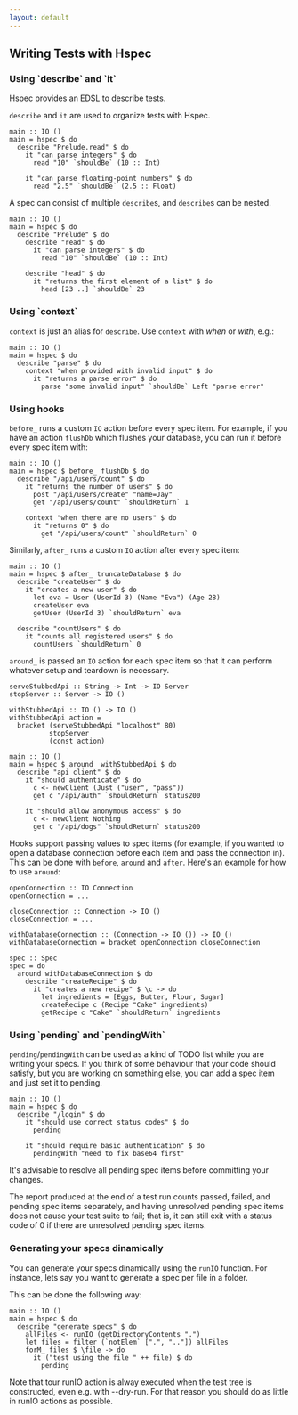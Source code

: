 ```yaml
---
layout: default
---
```


## Writing Tests with Hspec

### Using \`describe\` and \`it\`

Hspec provides an EDSL to describe tests.

`describe` and `it` are used to organize tests with Hspec.

```hspec
main :: IO ()
main = hspec $ do
  describe "Prelude.read" $ do
    it "can parse integers" $ do
      read "10" `shouldBe` (10 :: Int)

    it "can parse floating-point numbers" $ do
      read "2.5" `shouldBe` (2.5 :: Float)
```

A spec can consist of multiple `describe`s, and `describe`s can be nested.

```hspec
main :: IO ()
main = hspec $ do
  describe "Prelude" $ do
    describe "read" $ do
      it "can parse integers" $ do
        read "10" `shouldBe` (10 :: Int)

    describe "head" $ do
      it "returns the first element of a list" $ do
        head [23 ..] `shouldBe` 23
```

### Using \`context\`

`context` is just an alias for `describe`.  Use `context` with *when* or
*with*, e.g.:


```hspec
main :: IO ()
main = hspec $ do
  describe "parse" $ do
    context "when provided with invalid input" $ do
      it "returns a parse error" $ do
        parse "some invalid input" `shouldBe` Left "parse error"
```

### Using hooks

`before_` runs a custom `IO` action before every spec item. For example, if you
have an action `flushDb` which flushes your database, you can run it before
every spec item with:

```hspec
main :: IO ()
main = hspec $ before_ flushDb $ do
  describe "/api/users/count" $ do
    it "returns the number of users" $ do
      post "/api/users/create" "name=Jay"
      get "/api/users/count" `shouldReturn` 1

    context "when there are no users" $ do
      it "returns 0" $ do
        get "/api/users/count" `shouldReturn` 0
```

Similarly, `after_` runs a custom `IO` action after every spec item:

```hspec
main :: IO ()
main = hspec $ after_ truncateDatabase $ do
  describe "createUser" $ do
    it "creates a new user" $ do
      let eva = User (UserId 3) (Name "Eva") (Age 28)
      createUser eva
      getUser (UserId 3) `shouldReturn` eva

  describe "countUsers" $ do
    it "counts all registered users" $ do
      countUsers `shouldReturn` 0
```

`around_` is passed an `IO` action for each spec item so that it can perform
whatever setup and teardown is necessary.

```hspec
serveStubbedApi :: String -> Int -> IO Server
stopServer :: Server -> IO ()

withStubbedApi :: IO () -> IO ()
withStubbedApi action =
  bracket (serveStubbedApi "localhost" 80)
          stopServer
          (const action)

main :: IO ()
main = hspec $ around_ withStubbedApi $ do
  describe "api client" $ do
    it "should authenticate" $ do
      c <- newClient (Just ("user", "pass"))
      get c "/api/auth" `shouldReturn` status200

    it "should allow anonymous access" $ do
      c <- newClient Nothing
      get c "/api/dogs" `shouldReturn` status200
```

Hooks support passing values to spec items (for example, if you wanted
to open a database connection before each item and pass the connection in).
This can be done with `before`, `around` and `after`. Here's an example
for how to use `around`:

```hspec
openConnection :: IO Connection
openConnection = ...

closeConnection :: Connection -> IO ()
closeConnection = ...

withDatabaseConnection :: (Connection -> IO ()) -> IO ()
withDatabaseConnection = bracket openConnection closeConnection

spec :: Spec
spec = do
  around withDatabaseConnection $ do
    describe "createRecipe" $ do
      it "creates a new recipe" $ \c -> do
        let ingredients = [Eggs, Butter, Flour, Sugar]
        createRecipe c (Recipe "Cake" ingredients)
        getRecipe c "Cake" `shouldReturn` ingredients
```

### Using \`pending\` and \`pendingWith\`

`pending`/`pendingWith` can be used as a kind of TODO list while you are
writing your specs.  If you think of some behaviour that your code should
satisfy, but you are working on something else, you can add a spec item and
just set it to pending.

```hspec
main :: IO ()
main = hspec $ do
  describe "/login" $ do
    it "should use correct status codes" $ do
      pending

    it "should require basic authentication" $ do
      pendingWith "need to fix base64 first"
```

It's advisable to resolve all pending spec items before committing your changes.

The report produced at the end of a test run counts passed, failed, and pending
spec items separately, and having unresolved pending spec items does not cause
your test suite to fail; that is, it can still exit with a status code of 0 if
there are unresolved pending spec items.

### Generating your specs dinamically

You can generate your specs dinamically using the `runIO` function. For
instance, lets say you want to generate a spec per file in a folder.

This
can be done the following way:

```hspec
main :: IO ()
main = hspec $ do
  describe "generate specs" $ do
    allFiles <- runIO (getDirectoryContents ".")
    let files = filter (`notElem` [".", ".."]) allFiles
    forM_ files $ \file -> do
      it ("test using the file " ++ file) $ do
        pending
```

Note that tour runIO action is alway executed when the test tree is constructed,
even e.g. with --dry-run. For that reason you should do as little in runIO
actions as possible.

